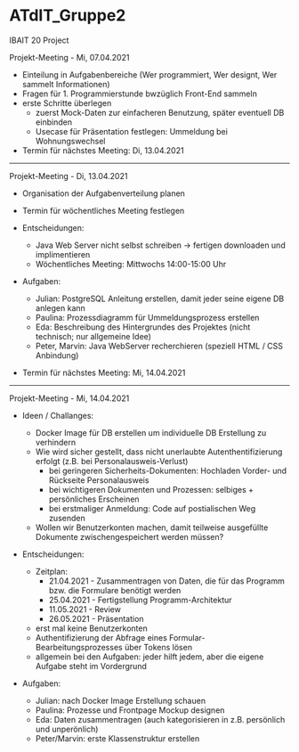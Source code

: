 # ATdIT_Gruppe2
IBAIT 20 Project


Projekt-Meeting - Mi, 07.04.2021

- Einteilung in Aufgabenbereiche (Wer programmiert, Wer designt, Wer sammelt Informationen)
- Fragen für 1. Programmierstunde bwzüglich Front-End sammeln
- erste Schritte überlegen
  - zuerst Mock-Daten zur einfacheren Benutzung, später eventuell DB einbinden
  - Usecase für Präsentation festlegen: Ummeldung bei Wohnungswechsel
- Termin für nächstes Meeting: Di, 13.04.2021

___________________________________________________________________________________________________________________________________________________________________________________

Projekt-Meeting - Di, 13.04.2021

- Organisation der Aufgabenverteilung planen
- Termin für wöchentliches Meeting festlegen

- Entscheidungen:
  - Java Web Server nicht selbst schreiben -> fertigen downloaden und implimentieren
  - Wöchentliches Meeting: Mittwochs 14:00-15:00 Uhr

- Aufgaben:
  - Julian:   PostgreSQL Anleitung erstellen, damit jeder seine eigene DB anlegen kann
  - Paulina:  Prozessdiagramm für Ummeldungsprozess erstellen
  - Eda: Beschreibung des Hintergrundes des Projektes (nicht technisch; nur allgemeine Idee)
  - Peter, Marvin: Java WebServer recherchieren (speziell HTML / CSS Anbindung)
- Termin für nächstes Meeting: Mi, 14.04.2021

___________________________________________________________________________________________________________________________________________________________________________________

Projekt-Meeting - Mi, 14.04.2021

- Ideen / Challanges:
  - Docker Image für DB erstellen um individuelle DB Erstellung zu verhindern
  - Wie wird sicher gestellt, dass nicht unerlaubte Autenthentifizierung erfolgt (z.B. bei Personalausweis-Verlust)
    - bei geringeren Sicherheits-Dokumenten: Hochladen Vorder- und Rückseite Personalausweis
    - bei wichtigeren Dokumenten und Prozessen: selbiges + persönliches Erscheinen
    - bei erstmaliger Anmeldung: Code auf postialischen Weg zusenden
  - Wollen wir Benutzerkonten machen, damit teilweise ausgefüllte Dokumente zwischengespeichert werden müssen?

- Entscheidungen:
  - Zeitplan:
    - 21.04.2021 - Zusammentragen von Daten, die für das Programm bzw. die Formulare benötigt werden
    - 25.04.2021 - Fertigstellung Programm-Architektur
    - 11.05.2021 - Review
    - 26.05.2021 - Präsentation
  - erst mal keine Benutzerkonten
  - Authentifizierung der Abfrage eines Formular-Bearbeitungsprozesses über Tokens lösen
  - allgemein bei den Aufgaben: jeder hilft jedem, aber die eigene Aufgabe steht im Vordergrund

- Aufgaben:
  - Julian: nach Docker Image Erstellung schauen
  - Paulina: Prozesse und Frontpage Mockup designen
  - Eda: Daten zusammentragen (auch kategorisieren in z.B. persönlich und unperönlich)
  - Peter/Marvin: erste Klassenstruktur erstellen
